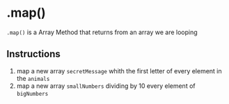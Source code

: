 # .map()

`.map()` is a Array Method that returns from an array we are looping

## Instructions
1. map a new array `secretMessage` whith the first letter of every element in the `animals` 
2. map a new array `smallNumbers` dividing by 10 every element of `bigNumbers`
